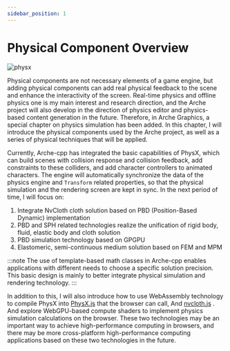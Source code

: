 ```yaml
---
sidebar_position: 1
---
```


# Physical Component Overview

![physx](https://arched-graphics.oss-cn-shanghai.aliyuncs.com/img/physx.gif)

Physical components are not necessary elements of a game engine, but adding physical components can add real physical
feedback to the scene and enhance the interactivity of the screen. Real-time physics and offline physics one is my main
interest and research direction, and the Arche project will also develop in the direction of physics editor and
physics-based content generation in the future. Therefore, in Arche Graphics, a special chapter on physics simulation
has been added. In this chapter, I will introduce the physical components used by the Arche project, as well as a series
of physical techniques that will be applied.

Currently, Arche-cpp has integrated the basic capabilities of PhysX, which can build scenes with collision response and
collision feedback, add constraints to these colliders, and add character controllers to animated characters. The engine
will automatically synchronize the data of the physics engine and `Transform` related properties, so that the physical
simulation and the rendering screen are kept in sync. In the next period of time, I will focus on:

1. Integrate NvCloth cloth solution based on PBD (Position-Based Dynamic) implementation
2. PBD and SPH related technologies realize the unification of rigid body, fluid, elastic body and cloth solution
3. PBD simulation technology based on GPGPU
4. Elastomeric, semi-continuous medium solution based on FEM and MPM

:::note The use of template-based math classes in Arche-cpp enables applications with different needs to choose a
specific solution precision. This basic design is mainly to better integrate physical simulation and rendering
technology.
:::

In addition to this, I will also introduce how to use WebAssembly technology to compile PhysX
into [PhysX.js](https://github.com/oasis-engine/physX.js) that the browser can call,
And [nvcloth.js](https://github.com/oasis-engine/nvcloth.js) . And explore WebGPU-based compute shaders to implement
physics simulation calculations on the browser. These two technologies may be an important way to achieve
high-performance computing in browsers, and there may be more cross-platform high-performance computing applications
based on these two technologies in the future.

